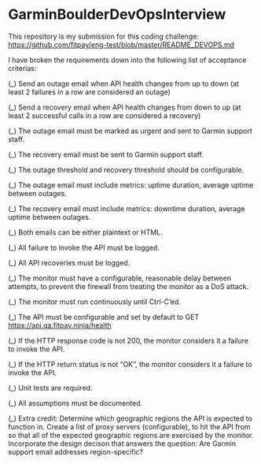 # GarminBoulderDevOpsInterview

This repository is my submission for this coding challenge: https://github.com/fitpay/eng-test/blob/master/README_DEVOPS.md

I have broken the requirements down into the following list of acceptance criterias:

(_) Send an outage email when API health changes from up to down (at least 2 failures in a row are considered an outage)

(_) Send a recovery email when API health changes from down to up (at least 2 successful calls in a row are considered a recovery)

(_) The outage email must be marked as urgent and sent to Garmin support staff.

(_) The recovery email must be sent to Garmin support staff.

(_) The outage threshold and recovery threshold should be configurable.

(_) The outage email must include metrics: uptime duration, average uptime between outages.

(_) The recovery email must include metrics: downtime duration, average uptime between outages.

(_) Both emails can be either plaintext or HTML.

(_) All failure to invoke the API must be logged.

(_) All API recoveries must be logged.

(_) The monitor must have a configurable, reasonable delay between attempts, to prevent the firewall from treating the monitor as a DoS attack.

(_) The monitor must run continuously until Ctrl-C’ed.

(_) The API must be configurable and set by default to GET https://api.qa.fitpay.ninja/health

(_) If the HTTP response code is not 200, the monitor considers it a failure to invoke the API.

(_) If the HTTP return status is not “OK”, the monitor considers it a failure to invoke the API.

(_) Unit tests are required.

(_) All assumptions must be documented.

(_) Extra credit: Determine which geographic regions the API is expected to function in. Create a list of proxy servers (configurable), to hit the API from so that all of the expected geographic regions are exercised by the monitor. Incorporate the design decison that answers the question: Are Garmin support email addresses region-specific?